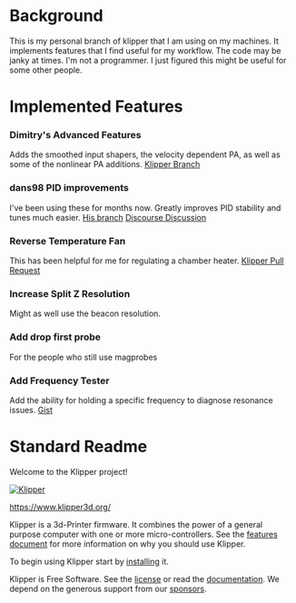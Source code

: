 # Background
This is my personal branch of klipper that I am using on my machines. It implements features that I find useful
for my workflow. The code may be janky at times. I'm not a programmer. I just figured this might be useful for 
some other people.

# Implemented Features

### Dimitry's Advanced Features
Adds the smoothed input shapers, the velocity dependent PA, as well as some of the nonlinear PA additions.
[Klipper Branch](https://github.com/dmbutyugin/klipper/tree/advanced-features)

### dans98 PID improvements
I've been using these for months now. Greatly improves PID stability and tunes much easier. 
[His branch](https://github.com/dans98/klipper/tree/Final-PID-Improvements)
[Discourse Discussion](https://klipper.discourse.group/t/experimental-pid-improvement-changes/3604)

### Reverse Temperature Fan
This has been helpful for me for regulating a chamber heater.
[Klipper Pull Request](https://github.com/Klipper3d/klipper/pull/6156)

### Increase Split Z Resolution
Might as well use the beacon resolution. 

### Add drop first probe
For the people who still use magprobes 

### Add Frequency Tester
Add the ability for holding a specific frequency to diagnose resonance issues. 
[Gist](https://gist.github.com/kmobs/f6def5db272ca5c1b81727482f53bed8)

# Standard Readme

Welcome to the Klipper project!

[![Klipper](docs/img/klipper-logo-small.png)](https://www.klipper3d.org/)

https://www.klipper3d.org/

Klipper is a 3d-Printer firmware. It combines the power of a general
purpose computer with one or more micro-controllers. See the
[features document](https://www.klipper3d.org/Features.html) for more
information on why you should use Klipper.

To begin using Klipper start by
[installing](https://www.klipper3d.org/Installation.html) it.

Klipper is Free Software. See the [license](COPYING) or read the
[documentation](https://www.klipper3d.org/Overview.html). We depend on
the generous support from our
[sponsors](https://www.klipper3d.org/Sponsors.html).
